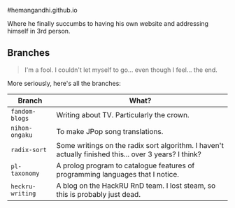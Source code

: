 #hemangandhi.github.io

Where he finally succumbs to having his own website and addressing himself in 3rd person.

## Branches

> I'm a fool. I couldn't let myself to go... even though I feel... the end.

More seriously, here's all the branches:

| Branch | What? |
|---|---|
| `fandom-blogs` | Writing about TV. Particularly the crown. |
| `nihon-ongaku` | To make JPop song translations. |
| `radix-sort` | Some writings on the radix sort algorithm. I haven't actually finished this... over 3 years? I think? |
| `pl-taxonomy` | A prolog program to catalogue features of programming languages that I notice. |
| `heckru-writing` | A blog on the HackRU RnD team. I lost steam, so this is probably just dead. |
